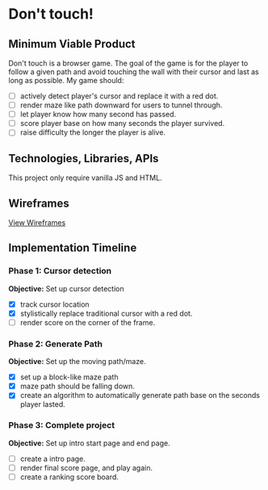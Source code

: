 # Don't touch!

## Minimum Viable Product

Don't touch is a browser game. The goal of the game is for the player to follow a given path and avoid touching the wall with their cursor and last as long as possible. My game should:

- [ ] actively detect player's cursor and replace it with a red dot.
- [ ] render maze like path downward for users to tunnel through.
- [ ] let player know how many second has passed.
- [ ] score player base on how many seconds the player survived.
- [ ] raise difficulty the longer the player is alive.

## Technologies, Libraries, APIs

This project only require vanilla JS and HTML.

## Wireframes

[View Wireframes][views]

[views]: docs/views

## Implementation Timeline

### Phase 1: Cursor detection

**Objective:** Set up cursor detection

- [x] track cursor location
- [x] stylistically replace traditional cursor with a red dot.
- [ ] render score on the corner of the frame.

### Phase 2: Generate Path

**Objective:** Set up the moving path/maze.

- [x] set up a block-like maze path
- [x] maze path should be falling down.
- [x] create an algorithm to automatically generate path base on the seconds player lasted.

### Phase 3: Complete project

**Objective:** Set up intro start page and end page.

- [ ] create a intro page.
- [ ] render final score page, and play again.
- [ ] create a ranking score board.
